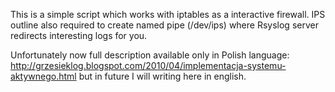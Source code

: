 This is a simple script which works with iptables as a interactive firewall.
IPS outline also required to create named pipe (/dev/ips) where Rsyslog server redirects interesting logs for you.


Unfortunately now full description available only in Polish language:
http://grzesieklog.blogspot.com/2010/04/implementacja-systemu-aktywnego.html
but in future I will writing here in english.